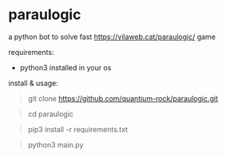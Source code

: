 # paraulogic
a python bot to solve fast https://vilaweb.cat/paraulogic/ game

requirements:
- python3 installed in your os

install & usage:
> git clone https://github.com/quantium-rock/paraulogic.git

> cd paraulogic

> pip3 install -r requirements.txt

> python3 main.py
